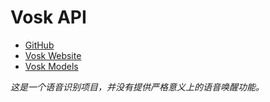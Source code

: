 # Vosk API

- [GitHub](https://github.com/alphacep/vosk-api)
- [Vosk Website](https://alphacephei.com/vosk/)
- [Vosk Models](https://alphacephei.com/vosk/models)

*这是一个语音识别项目，并没有提供严格意义上的语音唤醒功能。*
